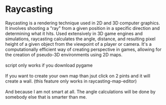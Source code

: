 # Raycasting
Raycasting is a rendering technique used in 2D and 3D computer graphics. It involves shooting a "ray" from a given position in a specific direction and determining what it hits. Used extensively in 3D game engines and simulations, raycasting calculates the angle, distance, and resulting pixel height of a given object from the viewpoint of a player or camera. It's a computationally efficient way of creating perspective in games, allowing for the creation of pseudo-3D environments using 2D maps.<br>
<br>script only works if you download pygame<br>
<br>
If you want to create your own map than jsut click on 2 pints and it will create a wall. (this feature only works in raycasting-map-editor)
<br>
<br>
And because I am not smart at all. The angle calculations will be done by somebody else that is smarter than me.
